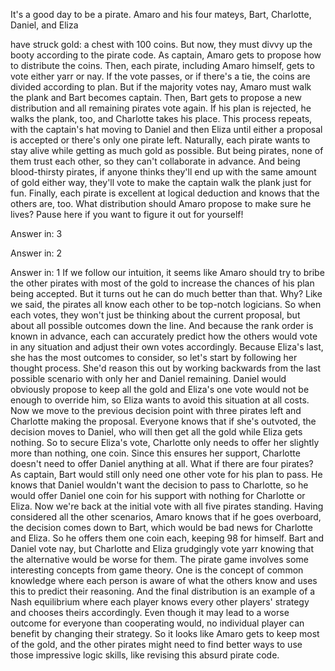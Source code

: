 
It&#39;s a good day to be a pirate.
Amaro and his four mateys,
Bart,
Charlotte,
Daniel,
and Eliza

have struck gold:
a chest with 100 coins.
But now, they must divvy up the booty
according to the pirate code.
As captain, Amaro gets to propose
how to distribute the coins.
Then, each pirate, 
including Amaro himself,
gets to vote either yarr or nay.
If the vote passes, or if there&#39;s a tie,
the coins are divided according to plan.
But if the majority votes nay,
Amaro must walk the plank
and Bart becomes captain.
Then, Bart gets to propose
a new distribution
and all remaining pirates vote again.
If his plan is rejected,
he walks the plank, too,
and Charlotte takes his place.
This process repeats,
with the captain&#39;s hat moving to Daniel
and then Eliza
until either a proposal is accepted
or there&#39;s only one pirate left.
Naturally, each pirate wants to stay alive
while getting as much gold as possible.
But being pirates, 
none of them trust each other,
so they can&#39;t collaborate in advance.
And being blood-thirsty pirates,
if anyone thinks they&#39;ll end up
with the same amount of gold either way,
they&#39;ll vote to make the captain
walk the plank just for fun.
Finally, each pirate is excellent
at logical deduction
and knows that the others are, too.
What distribution should Amaro
propose to make sure he lives?
Pause here if you want to figure
it out for yourself!

Answer in: 3

Answer in: 2

Answer in: 1
If we follow our intuition,
it seems like Amaro should try to bribe
the other pirates with most of the gold
to increase the chances of his plan
being accepted.
But it turns out he can do
much better than that. Why?
Like we said, the pirates all know
each other to be top-notch logicians.
So when each votes, they won&#39;t just
be thinking about the current proposal,
but about all possible outcomes
down the line.
And because the rank order is known
in advance,
each can accurately predict how the others
would vote in any situation
and adjust their own votes accordingly.
Because Eliza&#39;s last, she has the most
outcomes to consider,
so let&#39;s start by following 
her thought process.
She&#39;d reason this out by working
backwards from the last possible scenario
with only her and Daniel remaining.
Daniel would obviously propose
to keep all the gold
and Eliza&#39;s one vote would not be
enough to override him,
so Eliza wants to avoid this situation
at all costs.
Now we move to the previous decision point
with three pirates left 
and Charlotte making the proposal.
Everyone knows that if she&#39;s outvoted,
the decision moves to Daniel,
who will then get all the gold
while Eliza gets nothing.
So to secure Eliza&#39;s vote,
Charlotte only needs to offer her
slightly more than nothing, one coin.
Since this ensures her support,
Charlotte doesn&#39;t need to offer Daniel
anything at all.
What if there are four pirates?
As captain, Bart would still only need
one other vote for his plan to pass.
He knows that Daniel wouldn&#39;t want 
the decision to pass to Charlotte,
so he would offer Daniel one coin
for his support
with nothing for Charlotte or Eliza.
Now we&#39;re back at the initial vote
with all five pirates standing.
Having considered all the other scenarios,
Amaro knows that if he goes overboard,
the decision comes down to Bart,
which would be bad news 
for Charlotte and Eliza.
So he offers them one coin each,
keeping 98 for himself.
Bart and Daniel vote nay,
but Charlotte and Eliza 
grudgingly vote yarr
knowing that the alternative 
would be worse for them.
The pirate game involves some interesting
concepts from game theory.
One is the concept of common knowledge
where each person is aware of what
the others know
and uses this to predict their reasoning.
And the final distribution is an example
of a Nash equilibrium
where each player knows every other
players&#39; strategy
and chooses theirs accordingly.
Even though it may lead to a worse
outcome for everyone
than cooperating would,
no individual player can benefit
by changing their strategy.
So it looks like Amaro gets to keep
most of the gold,
and the other pirates might need
to find better ways
to use those impressive logic skills,
like revising this absurd pirate code.
